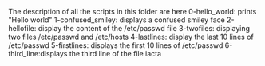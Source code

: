 The description of all the scripts in this folder are here
0-hello_world: prints "Hello world"
1-confused_smiley: displays a confused smiley face
2-hellofile: display the content of the /etc/passwd file
3-twofiles: displaying two files /etc/passwd and /etc/hosts 
4-lastlines: display the last 10 lines of /etc/passwd
5-firstlines: displays the first 10 lines of /etc/passwd 
6-third_line:displays the third line of the file iacta
